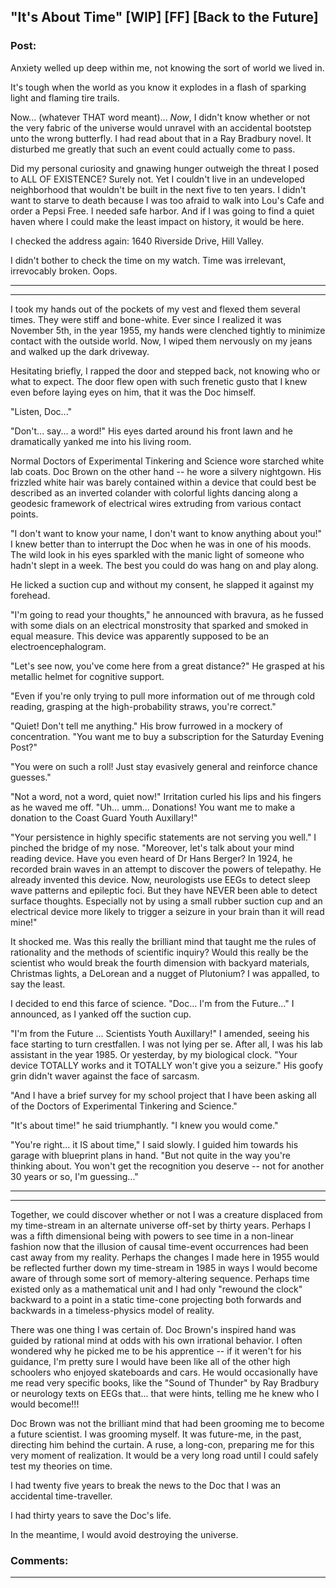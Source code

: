 ## "It's About Time" [WIP] [FF] [Back to the Future]

### Post:

Anxiety welled up deep within me, not knowing the sort of world we lived in.

It's tough when the world as you know it explodes in a flash of sparking light and flaming tire trails.  

Now... (whatever THAT word meant)... *Now*, I didn't know whether or not the very fabric of the universe would unravel with an accidental bootstep unto the wrong butterfly.  I had read about that in a Ray Bradbury novel.  It disturbed me greatly that such an event could actually come to pass.

Did my personal curiosity and gnawing hunger outweigh the threat I posed to ALL OF EXISTENCE?  Surely not.  Yet I couldn't live in an undeveloped neighborhood that wouldn't be built in the next five to ten years.  I didn't want to starve to death because I was too afraid to walk into Lou's Cafe and order a Pepsi Free.  I needed safe harbor.  And if I was going to find a quiet haven where I could make the least impact on history, it would be here.

I checked the address again: 1640 Riverside Drive, Hill Valley.

I didn't bother to check the time on my watch.  Time was irrelevant, irrevocably broken.  Oops.

---
---


I took my hands out of the pockets of my vest and flexed them several times.  They were stiff and bone-white.  Ever since I realized it was November 5th, in the year 1955, my hands were clenched tightly to minimize contact with the outside world.  Now, I wiped them nervously on my jeans and walked up the dark driveway.

Hesitating briefly, I rapped the door and stepped back, not knowing who or what to expect. The door flew open with such frenetic gusto that I knew even before laying eyes on him, that it was the Doc himself.  

"Listen, Doc..."

"Don't... say... a word!" His eyes darted around his front lawn and he dramatically yanked me into his living room.

Normal Doctors of Experimental Tinkering and Science wore starched white lab coats.  Doc Brown on the other hand -- he wore a silvery nightgown.  His frizzled white hair was barely contained within a device that could best be described as an inverted colander with colorful lights dancing along a geodesic framework of electrical wires extruding from various contact points.

"I don't want to know your name, I don't want to know anything about you!"  I knew better than to interrupt the Doc when he was in one of his moods.  The wild look in his eyes sparkled with the manic light of someone who hadn't slept in a week.  The best you could do was hang on and play along.

He licked a suction cup and without my consent, he slapped it against my forehead.

"I'm going to read your thoughts," he announced with bravura, as he fussed with some dials on an electrical monstrosity that sparked and smoked in equal measure.  This device was apparently supposed to be an electroencephalogram.

"Let's see now, you've come here from a great distance?" He grasped at his metallic helmet for cognitive support.

"Even if you're only trying to pull more information out of me through cold reading, grasping at the high-probability straws, you're correct."

"Quiet! Don't tell me anything."  His brow furrowed in a mockery of concentration.  "You want me to buy a subscription for the Saturday Evening Post?"

"You were on such a roll! Just stay evasively general and reinforce chance guesses."

"Not a word, not a word, quiet now!"  Irritation curled his lips and his fingers as he waved me off.  "Uh... umm... Donations!  You want me to make a donation to the Coast Guard Youth Auxillary!"

"Your persistence in highly specific statements are not serving you well."  I pinched the bridge of my nose.  "Moreover, let's talk about your mind reading device.  Have you even heard of Dr Hans Berger?  In 1924, he recorded brain waves in an attempt to discover the powers of telepathy.  He already invented this device.  Now, neurologists use EEGs to detect sleep wave patterns and epileptic foci.  But they have NEVER been able to detect surface thoughts.  Especially not by using a small rubber suction cup and an electrical device more likely to trigger a seizure in your brain than it will read mine!"

It shocked me.  Was this really the brilliant mind that taught me the rules of rationality and the methods of scientific inquiry?  Would this really be the scientist who would break the fourth dimension with backyard materials, Christmas lights, a DeLorean and a nugget of Plutonium?  I was appalled, to say the least.

I decided to end this farce of science.  "Doc... I'm from the Future..." I announced, as I yanked off the suction cup.

"I'm from the Future ... Scientists Youth Auxillary!" I amended, seeing his face starting to turn crestfallen.  I was not lying per se.  After all, I was his lab assistant in the year 1985.  Or yesterday, by my biological clock.
"Your device TOTALLY works and it TOTALLY won't give you a seizure."  His goofy grin didn't waver against the face of sarcasm.

"And I have a brief survey for my school project that I have been asking all of the Doctors of Experimental Tinkering and Science."

"It's about time!" he said triumphantly.  "I knew you would come."

"You're right... it IS about time," I said slowly.  I guided him towards his garage with blueprint plans in hand.  "But not quite in the way you're thinking about.  You won't get the recognition you deserve -- not for another 30 years or so, I'm guessing..."

---
---

Together, we could discover whether or not I was a creature displaced from my time-stream in an alternate universe off-set by thirty years.  Perhaps I was a fifth dimensional being with powers to see time in a non-linear fashion now that the illusion of causal time-event occurrences had been cast away from my reality.  Perhaps the changes I made here in 1955 would be reflected further down my time-stream in 1985 in ways I would become aware of through some sort of memory-altering sequence.  Perhaps time existed only as a mathematical unit and I had only "rewound the clock" backward to a point in a static time-cone projecting both forwards and backwards in a timeless-physics model of reality.

There was one thing I was certain of.  Doc Brown's inspired hand was guided by rational mind at odds with his own irrational behavior.  I often wondered why he picked me to be his apprentice -- if it weren't for his guidance, I'm pretty sure I would have been like all of the other high schoolers who enjoyed skateboards and cars.  He would occasionally have me read very specific books, like the "Sound of Thunder" by Ray Bradbury or neurology texts on EEGs that... that were hints, telling me he knew who I would become!!!

Doc Brown was not the brilliant mind that had been grooming me to become a future scientist.  I was grooming myself.  It was future-me, in the past, directing him behind the curtain.  A ruse, a long-con, preparing me for this very moment of realization.  It would be a very long road until I could safely test my theories on time.

I had twenty five years to break the news to the Doc that I was an accidental time-traveller.

I had thirty years to save the Doc's life.

In the meantime, I would avoid destroying the universe.

### Comments:

---

